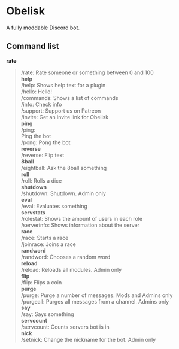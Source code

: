 <!DOCTYPE HTML>
<html>

# Obelisk
A fully moddable Discord bot. 

## Command list

**rate**  
>/rate: Rate someone or something between 0 and 100  
**help**  
>/help: Shows help text for a plugin  
>/hello: Hello!  
>/commands: Shows a list of commands  
>/info: Check info  
>/support: Support us on Patreon  
>/invite: Get an invite link for Obelisk  
**ping**  
>/ping:  
Ping the bot  
>/pong: Pong the bot  
**reverse**  
>/reverse: Flip text  
**8ball**  
>/eightball: Ask the 8ball something  
**roll**  
>/roll: Rolls a dice  
**shutdown**  
>/shutdown: Shutdown. Admin only  
**eval**  
>/eval: Evaluates something  
**servstats**  
>/rolestat: Shows the amount of users in each role  
>/serverinfo: Shows information about the server  
**race**  
>/race: Starts a race  
>/joinrace: Joins a race  
**randword**  
>/randword: Chooses a random word  
**reload**  
>/reload: Reloads all modules. Admin only  
**flip**  
>/flip: Flips a coin  
**purge**  
>/purge: Purge a number of messages. Mods and Admins only  
>/purgeall: Purges all messages from a channel. Admins only  
**say**  
>/say: Says something  
**servcount**  
>/servcount: Counts servers bot is in  
**nick**  
>/setnick: Change the nickname for the bot. Admin only  

<script>
if (location.protocol != 'https:')
{
 location.href = 'https:' + window.location.href.substring(window.location.protocol.length);
}
</script>
</html>
